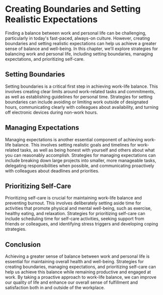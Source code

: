 Creating Boundaries and Setting Realistic Expectations
===================================================================================================

Finding a balance between work and personal life can be challenging, particularly in today's fast-paced, always-on culture. However, creating boundaries and setting realistic expectations can help us achieve a greater sense of balance and well-being. In this chapter, we'll explore strategies for balancing work and personal life, including setting boundaries, managing expectations, and prioritizing self-care.

Setting Boundaries
------------------

Setting boundaries is a critical first step in achieving work-life balance. This involves creating clear limits around work-related tasks and commitments, as well as establishing guidelines for personal time. Strategies for setting boundaries can include avoiding or limiting work outside of designated hours, communicating clearly with colleagues about availability, and turning off electronic devices during non-work hours.

Managing Expectations
---------------------

Managing expectations is another essential component of achieving work-life balance. This involves setting realistic goals and timelines for work-related tasks, as well as being honest with yourself and others about what you can reasonably accomplish. Strategies for managing expectations can include breaking down large projects into smaller, more manageable tasks, delegating responsibilities when possible, and communicating proactively with colleagues about deadlines and priorities.

Prioritizing Self-Care
----------------------

Prioritizing self-care is crucial for maintaining work-life balance and preventing burnout. This involves deliberately setting aside time for activities that promote physical and mental well-being, such as exercise, healthy eating, and relaxation. Strategies for prioritizing self-care can include scheduling time for self-care activities, seeking support from friends or colleagues, and identifying stress triggers and developing coping strategies.

Conclusion
----------

Achieving a greater sense of balance between work and personal life is essential for maintaining overall health and well-being. Strategies for creating boundaries, managing expectations, and prioritizing self-care can help us achieve this balance while remaining productive and engaged at work. By taking a proactive approach to work-life balance, we can improve our quality of life and enhance our overall sense of fulfillment and satisfaction both in and outside of the workplace.
